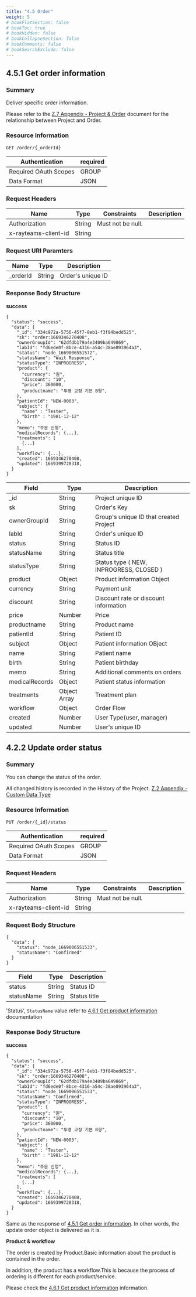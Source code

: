 ```yaml
---
title: "4.5 Order"
weight: 5
# bookFlatSection: false
# bookToc: true
# bookHidden: false
# bookCollapseSection: false
# bookComments: false
# bookSearchExclude: false
---
```


## 4.5.1 Get order information

### Summary

Deliver specific order information.

Please refer to the [Z.7 Appendix - Project & Order](/docs/platformapi-appendix/project-and-order/) document for the relationship between Project and Order.

### Resource Information

```
GET /order/{_orderId}
```

| Authentication | required |
| --- | --- |
| Required OAuth Scopes | GROUP |
| Data Format | JSON |

### Request Headers

| Name | Type | Constraints | Description |
| --- | --- | --- | --- |
| Authorization | String | Must not be null. |  |
| x-rayteams-client-id | String |  |  |

### Request URI Paramters

| Name | Type | Description |
| --- | --- | --- |
| _orderId | String | Order's unique ID |

### Response Body Structure

**success**

```
{
  "status": "success",
  "data": {
    "_id": "334c972a-5756-45f7-8eb1-f3f84bedd525",
    "sk": "order:1669346270408",
    "ownerGroupId": "62dfdb179a4e3409ba649869",
    "labId": "fd6ede0f-8bce-4316-a54c-38ae893964a3",
    "status": "node_1669006551572",
    "statusName": "Wait Response",
    "statusType": "INPROGRESS",
    "product": {
      "currency": "원",
      "discount": "10",
      "price": 360000,
      "productname": "투명 교정 기본 B형",
    },
    "patientId": "NEW-0003",
    "subject": {
      "name" : "Tester",
      "birth" : "1981-12-12"
    },
    "memo": "주문 신청",
    "medicalRecords": {...},
    "treatments": [
      {...}
    ],
    "workflow": {...},
    "created": 1669346270408,
    "updated": 1669399728318,
  }
}
```

| Field | Type | Description |
| --- | --- | --- |
| _id | String | Project unique ID |
| sk | String | Order's Key |
| ownerGroupId | String | Group's unique ID that created Project |
| labId | String | Order's unique ID |
| status | String | Status ID |
| statusName | String | Status title |
| statusType | String | Status type ( NEW, INPROGRESS, CLOSED ) |
| product | Object | Product information Object |
|   currency | String | Payment unit |
|   discount | String | Discount rate or discount information |
|   price | Number | Price |
|   productname | String | Product name |
| patientId | String | Patient ID |
| subject | Object | Patient information OBject |
|   name | String | Patient name |
|   birth | String | Patient birthday |
| memo | String | Additional comments on orders |
| medicalRecords | Object | Patient status information |
| treatments | Object Array | Treatment plan |
| workflow | Object | Order Flow |
| created | Number | User Type(user, manager) |
| updated | Number | User's unique ID |

## 4.2.2 Update order status

### Summary

You can change the status of the order.

All changed history is recorded in the History of the Project. [Z.2 Appendix - Custom Data Type](/docs/platformapi-appendix/custom-data-type/)

### Resource Information

```
PUT /order/{_id}/status
```

| Authentication | required |
| --- | --- |
| Required OAuth Scopes | GROUP |
| Data Format | JSON |

### Request Headers

| Name | Type | Constraints | Description |
| --- | --- | --- | --- |
| Authorization | String | Must not be null. |  |
| x-rayteams-client-id | String |  |  |

### Request Body Structure

```
{
  "data": {
    "status": "node_1669006551533",
    "statusName": "Confirmed"
  }
}
```

| Field | Type | Description |
| --- | --- | --- |
| status | String | Status ID |
| statusName | String | Status title |

'Status', `StatusName` value refer to [4.6.1 Get product information](/docs/platformapi-resources/project/#432-get-project-information) documentation

### Response Body Structure

**success**

```
{
  "status": "success",
  "data": {
    "_id": "334c972a-5756-45f7-8eb1-f3f84bedd525",
    "sk": "order:1669346270408",
    "ownerGroupId": "62dfdb179a4e3409ba649869",
    "labId": "fd6ede0f-8bce-4316-a54c-38ae893964a3",
    "status": "node_1669006551533",
    "statusName": "Confirmed",
    "statusType": "INPROGRESS",
    "product": {
      "currency": "원",
      "discount": "10",
      "price": 360000,
      "productname": "투명 교정 기본 B형",
    },
    "patientId": "NEW-0003",
    "subject": {
      "name" : "Tester",
      "birth" : "1981-12-12"
    },
    "memo": "주문 신청",
    "medicalRecords": {...},
    "treatments": [
      {...}
    ],
    "workflow": {...},
    "created": 1669346270408,
    "updated": 1669399728318,
  }
}
```

Same as the response of [4.5.1 Get order information](/docs/platformapi-resources/order/#451-get-order-information).
In other words, the update order object is delivered as it is.

**Product & workflow**

The order is created by Product.Basic information about the product is contained in the order.

In addition, the product has a workflow.This is because the process of ordering is different for each product/service.

Please check the [4.6.1 Get product information](/docs/platformapi-resources/product/#461-get-product-information) information.